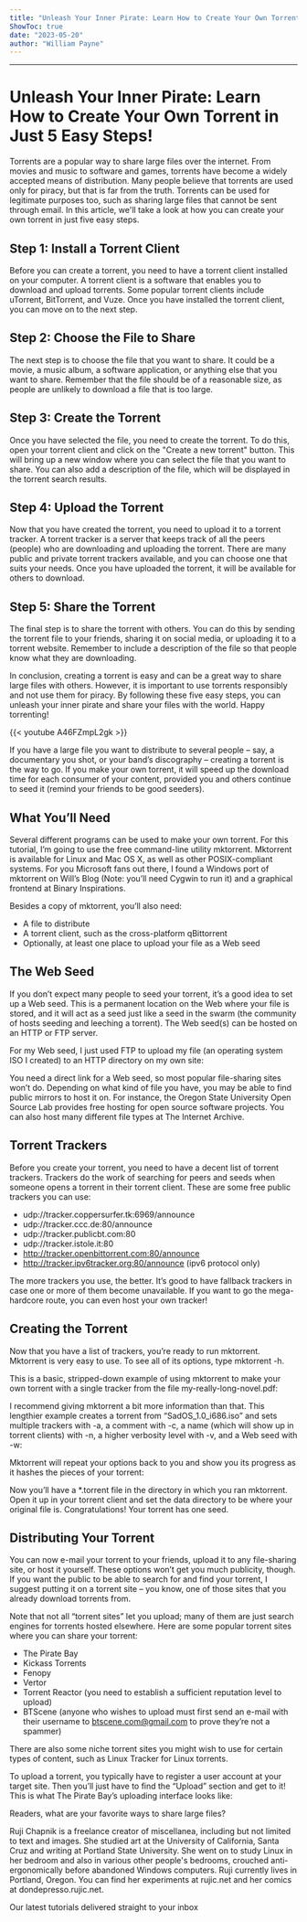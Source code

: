 ```yaml
---
title: "Unleash Your Inner Pirate: Learn How to Create Your Own Torrent in Just 5 Easy Steps!"
ShowToc: true 
date: "2023-05-20"
author: "William Payne"
---
```

*****
# Unleash Your Inner Pirate: Learn How to Create Your Own Torrent in Just 5 Easy Steps!

Torrents are a popular way to share large files over the internet. From movies and music to software and games, torrents have become a widely accepted means of distribution. Many people believe that torrents are used only for piracy, but that is far from the truth. Torrents can be used for legitimate purposes too, such as sharing large files that cannot be sent through email. In this article, we'll take a look at how you can create your own torrent in just five easy steps.

## Step 1: Install a Torrent Client

Before you can create a torrent, you need to have a torrent client installed on your computer. A torrent client is a software that enables you to download and upload torrents. Some popular torrent clients include uTorrent, BitTorrent, and Vuze. Once you have installed the torrent client, you can move on to the next step.

## Step 2: Choose the File to Share

The next step is to choose the file that you want to share. It could be a movie, a music album, a software application, or anything else that you want to share. Remember that the file should be of a reasonable size, as people are unlikely to download a file that is too large.

## Step 3: Create the Torrent

Once you have selected the file, you need to create the torrent. To do this, open your torrent client and click on the "Create a new torrent" button. This will bring up a new window where you can select the file that you want to share. You can also add a description of the file, which will be displayed in the torrent search results.

## Step 4: Upload the Torrent

Now that you have created the torrent, you need to upload it to a torrent tracker. A torrent tracker is a server that keeps track of all the peers (people) who are downloading and uploading the torrent. There are many public and private torrent trackers available, and you can choose one that suits your needs. Once you have uploaded the torrent, it will be available for others to download.

## Step 5: Share the Torrent

The final step is to share the torrent with others. You can do this by sending the torrent file to your friends, sharing it on social media, or uploading it to a torrent website. Remember to include a description of the file so that people know what they are downloading.

In conclusion, creating a torrent is easy and can be a great way to share large files with others. However, it is important to use torrents responsibly and not use them for piracy. By following these five easy steps, you can unleash your inner pirate and share your files with the world. Happy torrenting!

{{< youtube A46FZmpL2gk >}} 



If you have a large file you want to distribute to several people – say, a documentary you shot, or your band’s discography – creating a torrent is the way to go. If you make your own torrent, it will speed up the download time for each consumer of your content, provided you and others continue to seed it (remind your friends to be good seeders).
 
## What You’ll Need
 
Several different programs can be used to make your own torrent. For this tutorial, I’m going to use the free command-line utility mktorrent. Mktorrent is available for Linux and Mac OS X, as well as other POSIX-compliant systems. For you Microsoft fans out there, I found a Windows port of mktorrent on Will’s Blog (Note: you’ll need Cygwin to run it) and a graphical frontend at Binary Inspirations.
 
Besides a copy of mktorrent, you’ll also need:
 
- A file to distribute
 - A torrent client, such as the cross-platform qBittorrent
 - Optionally, at least one place to upload your file as a Web seed

 
## The Web Seed
 
If you don’t expect many people to seed your torrent, it’s a good idea to set up a Web seed. This is a permanent location on the Web where your file is stored, and it will act as a seed just like a seed in the swarm (the community of hosts seeding and leeching a torrent). The Web seed(s) can be hosted on an HTTP or FTP server.
 
For my Web seed, I just used FTP to upload my file (an operating system ISO I created) to an HTTP directory on my own site:
 

 
You need a direct link for a Web seed, so most popular file-sharing sites won’t do. Depending on what kind of file you have, you may be able to find public mirrors to host it on. For instance, the Oregon State University Open Source Lab provides free hosting for open source software projects. You can also host many different file types at The Internet Archive.
 
## Torrent Trackers
 
Before you create your torrent, you need to have a decent list of torrent trackers. Trackers do the work of searching for peers and seeds when someone opens a torrent in their torrent client. These are some free public trackers you can use:
 
- udp://tracker.coppersurfer.tk:6969/announce
 - udp://tracker.ccc.de:80/announce
 - udp://tracker.publicbt.com:80
 - udp://tracker.istole.it:80
 - http://tracker.openbittorrent.com:80/announce
 - http://tracker.ipv6tracker.org:80/announce (ipv6 protocol only)

 
The more trackers you use, the better. It’s good to have fallback trackers in case one or more of them become unavailable. If you want to go the mega-hardcore route, you can even host your own tracker!
 
## Creating the Torrent
 
Now that you have a list of trackers, you’re ready to run mktorrent. Mktorrent is very easy to use. To see all of its options, type mktorrent -h.
 
This is a basic, stripped-down example of using mktorrent to make your own torrent with a single tracker from the file my-really-long-novel.pdf:
 
I recommend giving mktorrent a bit more information than that. This lengthier example creates a torrent from “SadOS_1.0_i686.iso” and sets multiple trackers with -a, a comment with -c, a name (which will show up in torrent clients) with -n, a higher verbosity level with -v, and a Web seed with -w:
 
Mktorrent will repeat your options back to you and show you its progress as it hashes the pieces of your torrent:
 
Now you’ll have a *.torrent file in the directory in which you ran mktorrent. Open it up in your torrent client and set the data directory to be where your original file is. Congratulations! Your torrent has one seed.
 
## Distributing Your Torrent
 
You can now e-mail your torrent to your friends, upload it to any file-sharing site, or host it yourself. These options won’t get you much publicity, though. If you want the public to be able to search for and find your torrent, I suggest putting it on a torrent site – you know, one of those sites that you already download torrents from.
 
Note that not all “torrent sites” let you upload; many of them are just search engines for torrents hosted elsewhere. Here are some popular torrent sites where you can share your torrent:
 
- The Pirate Bay
 - Kickass Torrents
 - Fenopy
 - Vertor
 - Torrent Reactor (you need to establish a sufficient reputation level to upload)
 - BTScene (anyone who wishes to upload must first send an e-mail with their username to btscene.com@gmail.com to prove they’re not a spammer)

 
There are also some niche torrent sites you might wish to use for certain types of content, such as Linux Tracker for Linux torrents.
 
To upload a torrent, you typically have to register a user account at your target site. Then you’ll just have to find the “Upload” section and get to it! This is what The Pirate Bay’s uploading interface looks like:
 
Readers, what are your favorite ways to share large files?
 
Ruji Chapnik is a freelance creator of miscellanea, including but not limited to text and images. She studied art at the University of California, Santa Cruz and writing at Portland State University. She went on to study Linux in her bedroom and also in various other people's bedrooms, crouched anti-ergonomically before abandoned Windows computers. Ruji currently lives in Portland, Oregon. You can find her experiments at rujic.net and her comics at dondepresso.rujic.net.
 
Our latest tutorials delivered straight to your inbox




